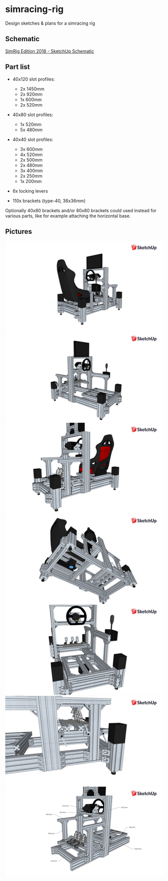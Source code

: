# simracing-rig
Design sketches &amp; plans for a simracing rig

## Schematic

[SimRig Edition 2018 - SketchUp Schematic](https://github.com/JamesClonk/simracing-rig/raw/master/SimRig_Edition_2018.skp "SimRig Edition 2018 - SketchUp Schematic")

## Part list

- 40x120 slot profiles:
  - 2x 1450mm
  - 2x 920mm
  - 1x 600mm
  - 2x 520mm

- 40x80 slot profiles:
  - 1x 520mm
  - 5x 480mm

- 40x40 slot profiles:
  - 3x 600mm
  - 4x 520mm
  - 2x 500mm
  - 2x 480mm
  - 3x 400mm
  - 2x 250mm
  - 1x 200mm

- 6x locking levers
- 110x brackets (type-40, 36x36mm)

Optionally 40x80 brackets and/or 80x80 brackets could used instead for various parts, like for example attaching the horizontal base.

## Pictures

![SimRig Edition 2018 - Picture 1](https://github.com/JamesClonk/simracing-rig/raw/master/images/SimRig_Edition_2018_01.jpg "SimRig Edition 2018 - Picture 1")
![SimRig Edition 2018 - Picture 2](https://github.com/JamesClonk/simracing-rig/raw/master/images/SimRig_Edition_2018_02.jpg "SimRig Edition 2018 - Picture 2")
![SimRig Edition 2018 - Picture 3](https://github.com/JamesClonk/simracing-rig/raw/master/images/SimRig_Edition_2018_03.jpg "SimRig Edition 2018 - Picture 3")
![SimRig Edition 2018 - Picture 4](https://github.com/JamesClonk/simracing-rig/raw/master/images/SimRig_Edition_2018_04.jpg "SimRig Edition 2018 - Picture 4")
![SimRig Edition 2018 - Picture 5](https://github.com/JamesClonk/simracing-rig/raw/master/images/SimRig_Edition_2018_05.jpg "SimRig Edition 2018 - Picture 5")
![SimRig Edition 2018 - Picture 6](https://github.com/JamesClonk/simracing-rig/raw/master/images/SimRig_Edition_2018_06.jpg "SimRig Edition 2018 - Picture 6")
![SimRig Edition 2018 - Picture 7](https://github.com/JamesClonk/simracing-rig/raw/master/images/SimRig_Edition_2018_07.jpg "SimRig Edition 2018 - Picture 7")
